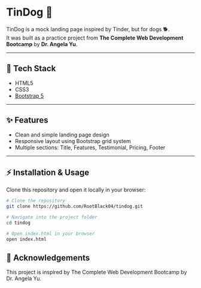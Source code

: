# TinDog 🐶

TinDog is a mock landing page inspired by Tinder, but for dogs 🐕.  
It was built as a practice project from **The Complete Web Development Bootcamp** by **Dr. Angela Yu**.

---

## 🚀 Tech Stack
- HTML5  
- CSS3  
- [Bootstrap 5](https://getbootstrap.com/)  

---

## ✨ Features
- Clean and simple landing page design  
- Responsive layout using Bootstrap grid system  
- Multiple sections: Title, Features, Testimonial, Pricing, Footer  

---

## ⚡ Installation & Usage
Clone this repository and open it locally in your browser:

```bash
# Clone the repository
git clone https://github.com/RootBlack04/tindog.git

# Navigate into the project folder
cd tindog

# Open index.html in your browser
open index.html

```

## 🙏 Acknowledgements

This project is inspired by The Complete Web Development Bootcamp by Dr. Angela Yu.